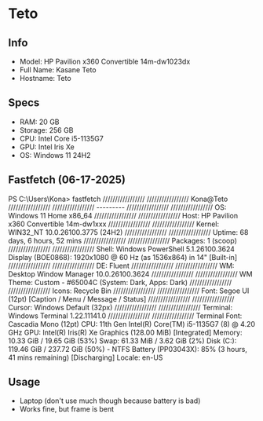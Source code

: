 # Teto
## Info
- Model: HP Pavilion x360 Convertible 14m-dw1023dx
- Full Name: Kasane Teto
- Hostname: Teto

## Specs
- RAM: 20 GB
- Storage: 256 GB
- CPU: Intel Core i5-1135G7
- GPU: Intel Iris Xe
- OS: Windows 11 24H2

## Fastfetch (06-17-2025)
PS C:\Users\Kona> fastfetch
/////////////////  /////////////////    Kona@Teto
/////////////////  /////////////////    ---------
/////////////////  /////////////////    OS: Windows 11 Home x86_64
/////////////////  /////////////////    Host: HP Pavilion x360 Convertible 14m-dw1xxx
/////////////////  /////////////////    Kernel: WIN32_NT 10.0.26100.3775 (24H2)
/////////////////  /////////////////    Uptime: 68 days, 6 hours, 52 mins
/////////////////  /////////////////    Packages: 1 (scoop)
/////////////////  /////////////////    Shell: Windows PowerShell 5.1.26100.3624
                                        Display (BOE0868): 1920x1080 @ 60 Hz (as 1536x864) in 14" [Built-in]
/////////////////  /////////////////    DE: Fluent
/////////////////  /////////////////    WM: Desktop Window Manager 10.0.26100.3624
/////////////////  /////////////////    WM Theme: Custom - #65004C (System: Dark, Apps: Dark)
/////////////////  /////////////////    Icons: Recycle Bin
/////////////////  /////////////////    Font: Segoe UI (12pt) [Caption / Menu / Message / Status]
/////////////////  /////////////////    Cursor: Windows Default (32px)
/////////////////  /////////////////    Terminal: Windows Terminal 1.22.11141.0
/////////////////  /////////////////    Terminal Font: Cascadia Mono (12pt)
                                        CPU: 11th Gen Intel(R) Core(TM) i5-1135G7 (8) @ 4.20 GHz
                                        GPU: Intel(R) Iris(R) Xe Graphics (128.00 MiB) [Integrated]
                                        Memory: 10.33 GiB / 19.65 GiB (53%)
                                        Swap: 61.33 MiB / 3.62 GiB (2%)
                                        Disk (C:\): 119.46 GiB / 237.72 GiB (50%) - NTFS
                                        Battery (PP03043X): 85% (3 hours, 41 mins remaining) [Discharging]
                                        Locale: en-US
## Usage
- Laptop (don't use much though because battery is bad)
- Works fine, but frame is bent